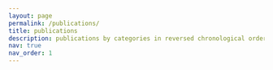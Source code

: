 ```yaml
---
layout: page
permalink: /publications/
title: publications
description: publications by categories in reversed chronological order. generated by jekyll-scholar.
nav: true
nav_order: 1
---
```


